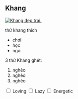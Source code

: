 
<h2>Khang</h2>
<main>

  <a href="#"><img src="https://lh3.googleusercontent.com/0DiWp7dGbWTZvjEBXpXXMecix6irLU870_ul5d-HsXpxMv_PMBY7yS-lYNSMrP-bdsWCaHAs44wAt7N1HlZIyt9_FlQWNaWGn9zbC5UD3wJGczUbpx8sxM8yp9FtzYdTNLHQ7Qm3QtLBjMwQntDgdKkHvW63o_IoGemd6oGeLXsxJUKdg6pPAd9BQegm_Mrvzbwq98MNbRtyejT_av6nn1nNViw3S6QGGzB92BJCzae3u3VEZO2s5zIzkMgBleZenS-WLAnvGhrCT8rY1-ff1KIrV7hhddOzSTsTRrBckAskVHw1qWLze5WEKRH7wdatz95cOGiZrckCzRSA1Bj8qHhTEKJmOOfxmZvYDzFP1FoPzVvrD9xjLjQCZfzQVzmk3HpXKCSf29fI9OUBfVQELDMdeaoZQahzTHqsLJv0myXK535DKQyE_LPhAU1vIB7mmzQRbM07CT9MTTvHFjA1J8C9qwP0EJhHm9824ZI62bVpeWGMK2YWCpnTDCkZohgM0DpM4n60gw9mK8Y5n30HBV40ycwluw80zcS7D4xONehmFluEE1JCb3q0xqL6bwTst1awexvLv_IthCkxzss4ZPSCcNRqF4lRrixQxrDIC4TS-I2mTZbiFeBO1xTVXZA6zaK31mKgDWGcZJPUTPPapunYDHon59X0ldqslyTssHcCzcK6rZjQzeauDP0Tlmvzxjg_uky1N75Cg5u52yx3nYRLq4_oZGxlgw1jgiW_vwJmshqdeEzq5Q8wbZc=w1018-h763-no?authuser=0" alt="Khang đẹp trai."></a>

  <p> thứ khang thích </p>
  <ul>
    <li>chơi</li>
    <li>học</li>
    <li>ngủ</li>
  </ul>
  <p>3 thứ Khang ghét:</p>
  <ol>
    <li>nghèo</li>
    <li>nghèo</li>
    <li>nghèo</li>
  </ol>
  <form>
    <label for="loving"><input id="loving" type="checkbox" name="personality"> Loving</label>
    <label for="lazy"><input id="lazy" type="checkbox" name="personality"> Lazy</label>
    <label for="energetic"><input id="energetic" type="checkbox" name="personality"> Energetic</label><br>
  </form>
</main>
